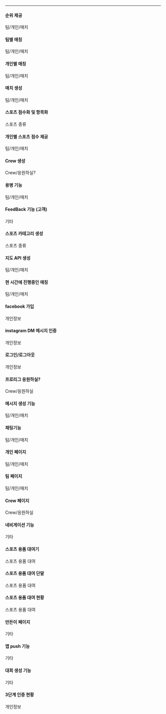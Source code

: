 ****

#### 순위 제공
팀/개인/매치

#### 팀별 매칭
팀/개인/매치

#### 개인별 매칭
팀/개인/매치

#### 매치 생성
팀/개인/매치

#### 스포츠 점수화 및 항목화
스포츠 종류

#### 개인별 스포츠 점수 제공
팀/개인/매치

#### Crew 생성
Crew/응원하실?

#### 용병 기능
팀/개인/매치

#### FeedBack 기능 (고객)
기타

#### 스포츠 카테고리 생성
스포츠 종류

#### 지도 API 생성
팀/개인/매치

#### 현 시간에 진행중인 매칭
팀/개인/매치

#### facebook 가입
개인정보

#### instagram DM 메시지 인증
개인정보

#### 로그인/로그아웃
개인정보

#### 프로리그 응원하실?
Crew/응원하실

#### 메시지 생성 기능
팀/개인/매치

#### 채팅기능
팀/개인/매치

#### 개인 페이지
팀/개인/매치

#### 팀 페이지
팀/개인/매치

#### Crew 페이지
Crew/응원하실

#### 네비게이션 기능
기타

#### 스포츠 용품 대여기
스포츠 용품 대여

#### 스포츠 용품 대여 단말
스포츠 용품 대여

#### 스포츠 용품 대여 현황
스포츠 용품 대여

#### 만든이 페이지
기타

#### 앱 push 기능
기타

#### 대회 생성 기능
기타

#### 3단계 인증 현황
개인정보